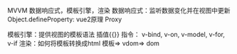 MVVM 数据响应式，模板引擎，渲染
数据响应式：监听数据变化并在视图中更新
  Object.defineProperty: vue2原理
  Proxy

模板引擎：提供视图的模板语法
  插值{{}}
  指令： v-bind, v-on, v-model, v-for, v-if
渲染：如何将模板转换成html
  模板=> vdom=> dom



